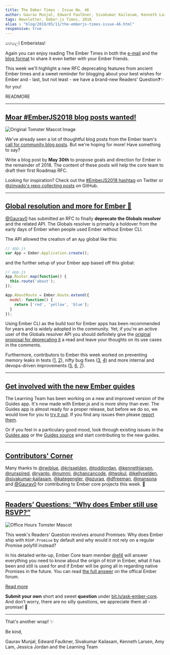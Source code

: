```yaml
---
title: The Ember Times - Issue No. 46
author: Gaurav Munjal, Edward Faulkner, Sivakumar Kailasam, Kenneth Larsen, Amy Lam, Jessica Jordan
tags: Newsletter, Ember.js Times, 2018
alias : "blog/2018/05/11/the-emberjs-times-issue-46.html"
responsive: true
---
```


හෙලෝ Emberistas!

Again you can enjoy reading The Ember Times in both the [e-mail](https://the-emberjs-times.ongoodbits.com/2018/05/11/issue-46) and the [blog format](https://emberjs.com/blog/2018/05/11/the-emberjs-times-issue-46.html) to share it even better with your Ember friends.

This week we'll highlight a new RFC deprecating features from ancient Ember times and a sweet reminder for blogging about your best wishes for Ember and - last, but not least - we have a brand-new Readers' Question❓✨ for you!

READMORE

---

## [Moar #EmberJS2018 blog posts wanted!](https://emberjs.com/blog/2018/05/02/ember-2018-roadmap-call-for-posts.html)

<div class="blog-row">
  <img class="float-left small transparent padded" alt="Original Tomster Mascot Image" title="Tomster loves your blog posts about Ember.js" src="/images/tomsters/original.png" />

  <p>We've already seen a lot of thoughtful blog posts from the Ember team's <a href="https://emberjs.com/blog/2018/05/02/ember-2018-roadmap-call-for-posts.html" target="cta-blogs">call for community blog posts</a>. But we're hoping for more! Have something to say?</p>

<p>Write a blog post by <strong>May 30th</strong> to propose goals and direction for Ember in the remainder of 2018. The content of these posts will help the core team to draft their first Roadmap RFC.</p>
</div>

Looking for inspiration? Check out the [#EmberJS2018 hashtag](https://twitter.com/search?q=%23EmberJS2018) on Twitter or [@zinyado's repo collecting posts](https://github.com/zinyando/emberjs2018-posts) on GitHub.

---

## [Global resolution and more for Ember 🐹](https://github.com/emberjs/rfcs/pull/331)

[@Gaurav0](https://github.com/Gaurav0) has submitted an RFC to finally **deprecate the Globals resolver** and the related API. The Globals resolver is primarily a holdover from the early days of Ember when people used Ember without Ember CLI.

The API allowed the creation of an `App` global like this:

```js
// app.js
var App = Ember.Application.create();
```

and the further setup of your Ember app based off this global:

```js
// app.js
App.Router.map(function() {
  this.route('about');
});

App.AboutRoute = Ember.Route.extend({
  model: function() {
    return ['red', 'yellow', 'blue'];
  }
});
```

Using Ember CLI as the build tool for Ember apps has been recommended for years and is widely adopted in the community. Yet, if you're an active user of the Globals resolver API you should definitely give the [original proposal for deprecating it](https://github.com/emberjs/rfcs/pull/331) a read and leave your thoughts on its use cases in the comments.


Furthermore, contributors to Ember this week worked on preventing memory leaks in tests ([1](https://github.com/emberjs/ember.js/pull/16620), [2](https://github.com/emberjs/ember-qunit/pull/328)), nifty bug fixes ([3](https://github.com/emberjs/ember.js/pull/16615), [4](https://github.com/emberjs/ember.js/pull/16613)) and more internal and devops-driven improvements ([5](https://github.com/emberjs/ember.js/pull/16617), [6](https://github.com/emberjs/ember.js/pull/16616), [7](https://github.com/emberjs/ember.js/pull/16582)).

---

## [Get involved with the new Ember guides](https://emberguides.stonecircle.io/release/)

The Learning Team has been working on a new and improved version of the Guides app. It's now made with Ember.js and is more shiny than ever. The Guides app is almost ready for a proper release, but before we do so, we would love for you to [try it out](https://emberguides.stonecircle.io/release/). If you find any issues then please [report them](https://github.com/ember-learn/guides-app/issues).

Or if you feel in a particulary good mood, look through existing issues in the [Guides app](https://github.com/ember-learn/guides-app/issues) or the [Guides source](https://github.com/ember-learn/guides-source/issues) and start contributing to the new guides.

---

## [Contributors' Corner](https://guides.emberjs.com/v3.1.0/contributing/repositories/)

Many thanks to <a href="https://github.com/rwjblue" target="gh-user">@rwjblue</a>, <a href="https://github.com/krisselden" target="gh-user">@krisselden</a>, <a href="https://github.com/toddjordan" target="gh-user">@toddjordan</a>, <a href="https://github.com/kennethlarsen" target="gh-user">@kennethlarsen</a>, <a href="https://github.com/runspired" target="gh-user">@runspired</a>, <a href="https://github.com/ryanto" target="gh-user">@ryanto</a>, <a href="https://github.com/nummi" target="gh-user">@nummi</a>, <a href="https://github.com/chancancode" target="gh-user">@chancancode</a>, <a href="https://github.com/twokul" target="gh-user">@twokul</a>, <a href="https://github.com/kellyselden" target="gh-user">@kellyselden</a>, <a href="https://github.com/sivakumar-kailasam" target="gh-user">@sivakumar-kailasam</a>, <a href="https://github.com/kategengler" target="gh-user">@kategengler</a>, <a href="https://github.com/pzuraq" target="gh-user">@pzuraq</a>, <a href="https://github.com/dfreeman" target="gh-user">@dfreeman</a>, <a href="https://github.com/mansona" target="gh-user">@mansona</a> and <a href="https://github.com/Gaurav0" target="gh-user">@Gaurav0</a> for contributing to Ember core projects this week. 💖

---

## [Readers’ Questions: “Why does Ember still use RSVP?”](https://discuss.emberjs.com/t/readers-questions-why-does-ember-still-use-rsvp/14736)

<div class="blog-row">
  <img class="float-right small transparent padded" alt="Office Hours Tomster Mascot" title="Readers' Questions" src="/images/tomsters/officehours.png" />

  <p>This week's Readers’ Question revolves around Promises: Why does Ember ship with <code>RSVP.Promise</code> by default and why would it not rely on a regular Promise polyfill instead?</p>

<p>In his detailed write-up, Ember Core team member <a href="https://github.com/ef4" target="gh-user">@ef4</a> will answer everything you need to know about the origin of <code>RSVP</code> in Ember, what it has been and still is used for and if Ember will be going all in regarding native Promises in the future.
You can read <a href="https://discuss.emberjs.com/t/readers-questions-why-does-ember-still-use-rsvp/14736" target="embertimesq">the full answer</a> on the offical Ember forum.</p>
</div>

<div class="blog-row">
<a class="ember-button ember-button--centered" href="https://discuss.emberjs.com/t/readers-questions-why-does-ember-still-use-rsvp/14736" target="embertimesq">Read more</a>
</div>

**Submit your own** short and sweet **question** under [bit.ly/ask-ember-core](https://bit.ly/ask-ember-core). And don’t worry, there are no silly questions, we appreciate them all - promise! 🤞

---

That's another wrap!  ✨

Be kind,

Gaurav Munjal, Edward Faulkner, Sivakumar Kailasam, Kenneth Larsen, Amy Lam, Jessica Jordan and the Learning Team
